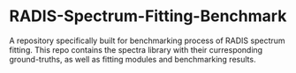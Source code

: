 # RADIS-Spectrum-Fitting-Benchmark
A repository specifically built for benchmarking process of RADIS spectrum fitting. This repo contains the spectra library with their curresponding ground-truths, as well as fitting modules and benchmarking results.
